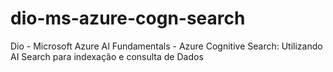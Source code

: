 # dio-ms-azure-cogn-search
Dio - Microsoft Azure AI Fundamentals - Azure Cognitive Search: Utilizando AI Search para indexação e consulta de Dados
